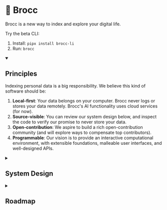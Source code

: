 # 🥦 Brocc

Brocc is a new way to index and explore your digital life.

Try the beta CLI:

1. Install: `pipx install brocc-li`
2. Run: `brocc`

<details open>
<summary><h2>Principles</h2></summary>

Indexing personal data is a big responsibility. We believe this kind of software should be:

1. **Local-first**: Your data belongs on your computer. Brocc never logs or stores your data remotely. Brocc's AI functionality uses cloud services (for now).
2. **Source-visible**: You can review our system design below, and inspect the code to verify our promise to never store your data.
3. **Open-contribution**: We aspire to build a rich open-contribution community (and will explore ways to compensate top contributors).
4. **Programmable**: Our vision is to provide an interactive computational environment, with extensible foundations, malleable user interfaces, and well-designed APIs.

</details>

<details>
<summary><h2>System Design</h2></summary>

- Our general preference is to build robust embedded software that can run locally with minimal system requirements. We carefully choose dependencies that have this quality themselves.
- However, we make pragmatic exceptions in service of a high quality user experience:
  - We host a light web application, used primarily for authentication.
  - We use a specific multimodal embedding model, which must be run remotely.
  - We believe
- The codebase is primarily a portable Python framework and CLI.
- We prefer minimal dependencies.
- At the moment, all AI models run via cloud services. However, our goal is to offer local inference, enabling fully on-device operation (and offline mode).

### Local app

- [DuckDB](https://duckdb.org): Embedded columnar database that stores document data. Because access patterns are more analytical than transactional, DuckDB's columnar storage is a good fit.
- [Polars](https://docs.pola.rs): DataFrame library, leverages Apache Arrow to avoid loading entire datasets into memory.
- [LanceDB](https://github.com/lancedb/lancedb): Embedded vector database using [Lance](https://github.com/lancedb/lance) storage format.
- [Textual](https://www.textualize.io): Terminal UI framework.
- [PydanticAI](https://ai.pydantic.dev): Agent framework.
- [OpenRouter](https://openrouter.ai/docs/quickstart): AI routing service, allows user-scoped API keys to access cloud LLMs.
- Embedding API requests (for ingestion + queries) go to [Voyage AI](https://www.voyageai.com/) via Brocc API proxy.

### Website

- [Neon Postgres](https://neon.tech/docs/introduction): We store as little as possible in Postgres. What we do store: users, API keys, and collaboration settings.
- Cloudflare [R2](https://developers.cloudflare.com/r2): Free egress, cheaper than alternatives. We use it to store published data.
- [WorkOS](https://workos.com): Easier maintenance than DIY, cheaper than alternatives.
- Upstash [Redis](https://upstash.com/docs/redis/overall/getstarted): We use Redis to cache session information (with short TTL).

### AI models

- [voyage-multimodal-3](https://blog.voyageai.com/2024/11/12/voyage-multimodal-3): This is the leading multimodal embedding model, capable of embedding interleaved text and images in the same latent space.

</details>

<details>
<summary><h2>Roadmap</h2></summary>

- **0.0.1**: Browser sense: connects to your browser history.
  - [ ] Read browser history up to a selected timeframe
  - [ ] Index common feeds:
    - [x] Twitter
    - [x] Substack
    - [ ] Gmail
  - [ ] Parse PDFs, including metadata for research articles
  - [ ] Chunk long articles and PDFs semantically
  - [ ] Search for "AI-related content", and get back feed items from multiple sources with an AI summary.
- **0.0.2**: API sense: connects to web services via OAuth.
  - [ ] OAuth connection to:
    - [ ] Notion
    - [ ] Slack
    - [ ] Discord
    - [ ] WhatsApp
    - [ ] Telegram
- **0.0.3**: File sense: connects to your filesystem.
  - [ ] Index local Mac applications:
    - [ ] iMessage
    - [ ] Photos
    - [ ] Notes
  - [ ] Index local files:
    - [ ] PDFs
    - [ ] Markdown files

</details>
